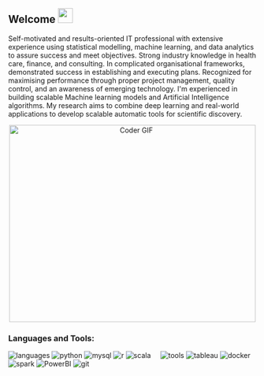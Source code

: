 

## Welcome  <img src="https://media.giphy.com/media/1mhjoh17P9oBJzcjSF/giphy.gif" width="30">
Self-motivated and results-oriented IT professional with extensive experience using statistical modelling, machine learning, and data analytics to assure success and meet objectives. Strong industry knowledge in health care, finance, and consulting. In complicated organisational frameworks, demonstrated success in establishing and executing plans. Recognized for maximising performance through proper project management, quality control, and an awareness of emerging technology. I'm experienced in building scalable Machine learning models and Artificial Intelligence algorithms. My research aims to combine deep learning and real-world applications to develop scalable automatic tools for scientific discovery.
<br>


<p  align="center"><img src="https://media.giphy.com/media/dWesBcTLavkZuG35MI/giphy.gif" alt="Coder GIF" width="500" height="400">

  
  
### Languages and Tools:

![languages](https://img.shields.io/static/v1?label=&message=languages:&color=555&style=flat-square)
![python](https://img.shields.io/static/v1?logo=python&label=&message=python&color=111&logoColor=AAA&style=flat-square&link=)
![mysql](https://img.shields.io/static/v1?logo=mysql&label=&message=mysql&color=111&logoColor=AAA&style=flat-square)
![r](https://img.shields.io/static/v1?logo=r&label=&message=r&color=111&logoColor=AAA&style=flat-square)
![scala](https://img.shields.io/static/v1?logo=scala&label=&message=scala&color=111&logoColor=AAA&style=flat-square)
&nbsp;&nbsp;&nbsp;
![tools](https://img.shields.io/static/v1?label=&message=tools:&color=555&style=flat-square)
![tableau](https://img.shields.io/static/v1?logo=tableau&label=&message=tableau&color=111&logoColor=AAA&style=flat-square)
![docker](https://img.shields.io/static/v1?logo=docker&label=&message=docker&color=111&logoColor=AAA&style=flat-square)
![spark](https://img.shields.io/static/v1?logo=apache-spark&label=&message=spark&color=111&logoColor=AAA&style=flat-square)
![PowerBI](https://img.shields.io/static/v1?logo=PowerBI&label=&message=PowerBI&color=111&logoColor=AAA&style=flat-square)
![git](https://img.shields.io/static/v1?logo=git&label=&message=git&color=111&logoColor=AAA&style=flat-square)
